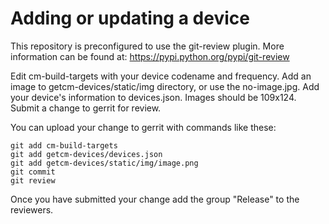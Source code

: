 # Adding or updating a device

This repository is preconfigured to use the git-review plugin. More information can be found at:
https://pypi.python.org/pypi/git-review

Edit cm-build-targets with your device codename and frequency.
Add an image to getcm-devices/static/img directory, or use the no-image.jpg.
Add your device's information to devices.json. Images should be 109x124.
Submit a change to gerrit for review.

You can upload your change to gerrit with commands like these:

    git add cm-build-targets
    git add getcm-devices/devices.json
    git add getcm-devices/static/img/image.png
    git commit
    git review

Once you have submitted your change add the group "Release" to the reviewers.
